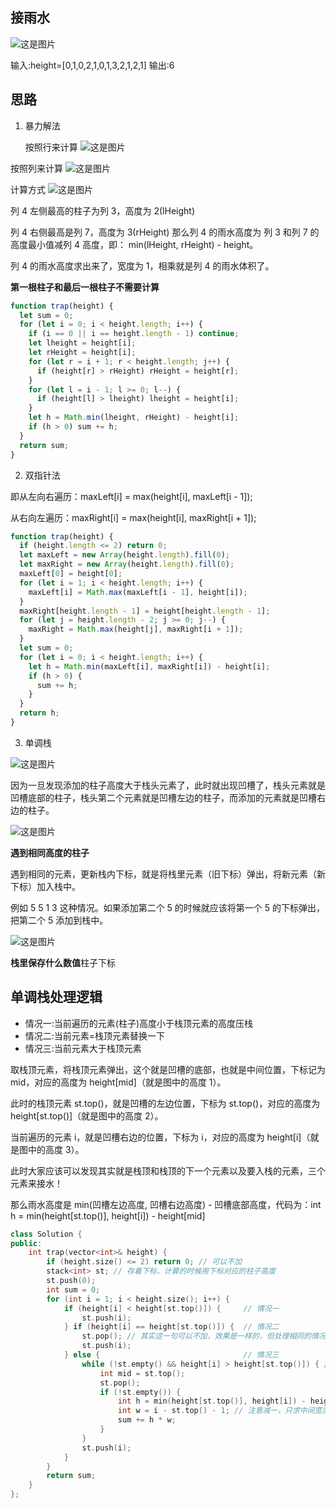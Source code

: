 ## 接雨水

![这是图片](./1.png)

输入:height=[0,1,0,2,1,0,1,3,2,1,2,1]
输出:6

## 思路

1. 暴力解法

   按照行来计算
   ![这是图片](./2.png)

按照列来计算
![这是图片](./3.png)

计算方式
![这是图片](./4.png)

列 4 左侧最高的柱子为列 3，高度为 2(lHeight)

列 4 右侧最高是列 7，高度为 3(rHeight)
那么列 4 的雨水高度为 列 3 和列 7 的高度最小值减列 4 高度，即： min(lHeight, rHeight) - height。

列 4 的雨水高度求出来了，宽度为 1，相乘就是列 4 的雨水体积了。

**第一根柱子和最后一根柱子不需要计算**

```js
function trap(height) {
  let sum = 0;
  for (let i = 0; i < height.length; i++) {
    if (i == 0 || i == height.length - 1) continue;
    let lheight = height[i];
    let rHeight = height[i];
    for (let r = i + 1; r < height.length; j++) {
      if (height[r] > rHeight) rHeight = height[r];
    }
    for (let l = i - 1; l >= 0; l--) {
      if (height[l] > lheight) lheight = height[i];
    }
    let h = Math.min(lheight, rHeight) - height[i];
    if (h > 0) sum += h;
  }
  return sum;
}
```

2.  双指针法

即从左向右遍历：maxLeft[i] = max(height[i], maxLeft[i - 1]);

从右向左遍历：maxRight[i] = max(height[i], maxRight[i + 1]);

```js
function trap(height) {
  if (height.length <= 2) return 0;
  let maxLeft = new Array(height.length).fill(0);
  let maxRight = new Array(height.length).fill(0);
  maxLeft[0] = height[0];
  for (let i = 1; i < height.length; i++) {
    maxLeft[i] = Math.max(maxLeft[i - 1], height[i]);
  }
  maxRight[height.length - 1] = height[height.length - 1];
  for (let j = height.length - 2; j >= 0; j--) {
    maxRight = Math.max(height[j], maxRight[i + 1]);
  }
  let sum = 0;
  for (let i = 0; i < height.length; i++) {
    let h = Math.min(maxLeft[i], maxRight[i]) - height[i];
    if (h > 0) {
      sum += h;
    }
  }
  return h;
}
```

3. 单调栈

![这是图片](./7.png)

因为一旦发现添加的柱子高度大于栈头元素了，此时就出现凹槽了，栈头元素就是凹槽底部的柱子，栈头第二个元素就是凹槽左边的柱子，而添加的元素就是凹槽右边的柱子。

![这是图片](./5.png)

**遇到相同高度的柱子**

遇到相同的元素，更新栈内下标，就是将栈里元素（旧下标）弹出，将新元素（新下标）加入栈中。

例如 5 5 1 3 这种情况。如果添加第二个 5 的时候就应该将第一个 5 的下标弹出，把第二个 5 添加到栈中。

![这是图片](./6.png)

**栈里保存什么数值**柱子下标

## 单调栈处理逻辑

- 情况一:当前遍历的元素(柱子)高度小于栈顶元素的高度压栈
- 情况二:当前元素=栈顶元素替换一下
- 情况三:当前元素大于栈顶元素

取栈顶元素，将栈顶元素弹出，这个就是凹槽的底部，也就是中间位置，下标记为 mid，对应的高度为 height[mid]（就是图中的高度 1）。

此时的栈顶元素 st.top()，就是凹槽的左边位置，下标为 st.top()，对应的高度为 height[st.top()]（就是图中的高度 2）。

当前遍历的元素 i，就是凹槽右边的位置，下标为 i，对应的高度为 height[i]（就是图中的高度 3）。

此时大家应该可以发现其实就是栈顶和栈顶的下一个元素以及要入栈的元素，三个元素来接水！

那么雨水高度是 min(凹槽左边高度, 凹槽右边高度) - 凹槽底部高度，代码为：int h = min(height[st.top()], height[i]) - height[mid]

```c++
class Solution {
public:
    int trap(vector<int>& height) {
        if (height.size() <= 2) return 0; // 可以不加
        stack<int> st; // 存着下标，计算的时候用下标对应的柱子高度
        st.push(0);
        int sum = 0;
        for (int i = 1; i < height.size(); i++) {
            if (height[i] < height[st.top()]) {     // 情况一
                st.push(i);
            } if (height[i] == height[st.top()]) {  // 情况二
                st.pop(); // 其实这一句可以不加，效果是一样的，但处理相同的情况的思路却变了。
                st.push(i);
            } else {                                // 情况三
                while (!st.empty() && height[i] > height[st.top()]) { // 注意这里是while
                    int mid = st.top();
                    st.pop();
                    if (!st.empty()) {
                        int h = min(height[st.top()], height[i]) - height[mid];
                        int w = i - st.top() - 1; // 注意减一，只求中间宽度
                        sum += h * w;
                    }
                }
                st.push(i);
            }
        }
        return sum;
    }
};
```
